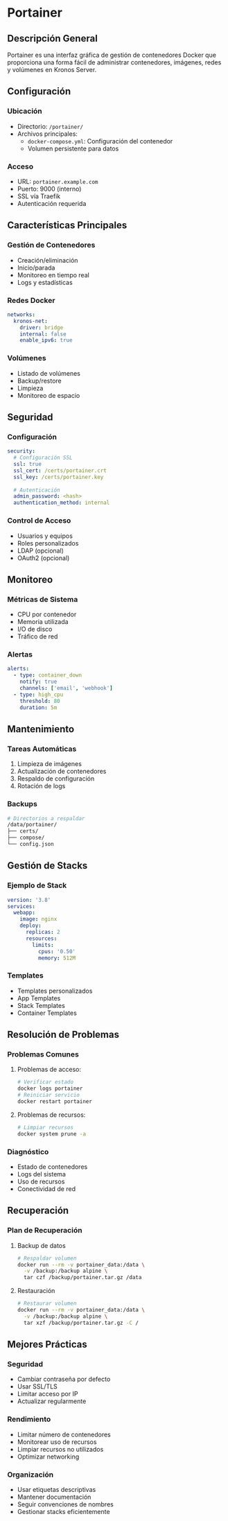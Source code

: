 # Portainer

## Descripción General
Portainer es una interfaz gráfica de gestión de contenedores Docker que proporciona una forma fácil de administrar contenedores, imágenes, redes y volúmenes en Kronos Server.

## Configuración

### Ubicación
- Directorio: `/portainer/`
- Archivos principales:
  - `docker-compose.yml`: Configuración del contenedor
  - Volumen persistente para datos

### Acceso
- URL: `portainer.example.com`
- Puerto: 9000 (interno)
- SSL vía Traefik
- Autenticación requerida

## Características Principales

### Gestión de Contenedores
- Creación/eliminación
- Inicio/parada
- Monitoreo en tiempo real
- Logs y estadísticas

### Redes Docker
```yaml
networks:
  kronos-net:
    driver: bridge
    internal: false
    enable_ipv6: true
```

### Volúmenes
- Listado de volúmenes
- Backup/restore
- Limpieza
- Monitoreo de espacio

## Seguridad

### Configuración
```yaml
security:
  # Configuración SSL
  ssl: true
  ssl_cert: /certs/portainer.crt
  ssl_key: /certs/portainer.key
  
  # Autenticación
  admin_password: <hash>
  authentication_method: internal
```

### Control de Acceso
- Usuarios y equipos
- Roles personalizados
- LDAP (opcional)
- OAuth2 (opcional)

## Monitoreo

### Métricas de Sistema
- CPU por contenedor
- Memoria utilizada
- I/O de disco
- Tráfico de red

### Alertas
```yaml
alerts:
  - type: container_down
    notify: true
    channels: ['email', 'webhook']
  - type: high_cpu
    threshold: 80
    duration: 5m
```

## Mantenimiento

### Tareas Automáticas
1. Limpieza de imágenes
2. Actualización de contenedores
3. Respaldo de configuración
4. Rotación de logs

### Backups
```bash
# Directorios a respaldar
/data/portainer/
├── certs/
├── compose/
└── config.json
```

## Gestión de Stacks

### Ejemplo de Stack
```yaml
version: '3.8'
services:
  webapp:
    image: nginx
    deploy:
      replicas: 2
      resources:
        limits:
          cpus: '0.50'
          memory: 512M
```

### Templates
- Templates personalizados
- App Templates
- Stack Templates
- Container Templates

## Resolución de Problemas

### Problemas Comunes
1. Problemas de acceso:
   ```bash
   # Verificar estado
   docker logs portainer
   # Reiniciar servicio
   docker restart portainer
   ```

2. Problemas de recursos:
   ```bash
   # Limpiar recursos
   docker system prune -a
   ```

### Diagnóstico
- Estado de contenedores
- Logs del sistema
- Uso de recursos
- Conectividad de red

## Recuperación

### Plan de Recuperación
1. Backup de datos
   ```bash
   # Respaldar volumen
   docker run --rm -v portainer_data:/data \
     -v /backup:/backup alpine \
     tar czf /backup/portainer.tar.gz /data
   ```

2. Restauración
   ```bash
   # Restaurar volumen
   docker run --rm -v portainer_data:/data \
     -v /backup:/backup alpine \
     tar xzf /backup/portainer.tar.gz -C /
   ```

## Mejores Prácticas

### Seguridad
- Cambiar contraseña por defecto
- Usar SSL/TLS
- Limitar acceso por IP
- Actualizar regularmente

### Rendimiento
- Limitar número de contenedores
- Monitorear uso de recursos
- Limpiar recursos no utilizados
- Optimizar networking

### Organización
- Usar etiquetas descriptivas
- Mantener documentación
- Seguir convenciones de nombres
- Gestionar stacks eficientemente